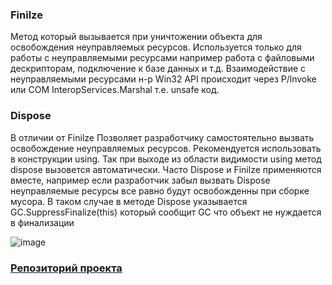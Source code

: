 ### Finilze
Метод который вызывается при уничтожении объекта для освобождения неуправляемых ресурсов.
Используется только для работы с неуправляемыми ресурсами например работа с файловыми дескрипторам,
подключение к базе данных и т.д. Взаимодействие с неуправляемыми ресурсами н-р Win32 API происходит
через P/lnvoke или СОМ InteropServices.Marshal т.е. unsafe код.

### Dispose
В отличии от Finilze Позволяет разработчику самостоятельно вызвать освобождение неуправляемых ресурсов. 
Рекомендуется использовать в конструкции using. Так при выходе из области видимости using метод dispose вызовется
автоматически.
Часто Dispose и Finilze применяются вместе, например если разработчик забыл вызвать Dispose
неуправляемые ресурсы все равно будут освобожденны при сборке мусора. В таком случае в методе Dispose 
указывается GC.SuppressFinalize(this) который сообщит GC что объект не нуждается в финализации

![image](https://user-images.githubusercontent.com/55326490/181877143-7467be79-6374-4cf4-bd2d-efbdbd2a8d81.png)

### [Репозиторий проекта](https://github.com/sigmade/DisposeAndFinalize)
